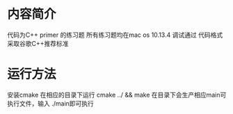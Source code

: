 # 内容简介
代码为C++ primer 的练习题
所有练习题均在mac os 10.13.4 调试通过
代码格式采取谷歌C++推荐标准

# 运行方法
安装cmake
在相应的目录下运行 cmake ../ && make
在目录下会生产相应main可执行文件，输入 ./main即可执行

